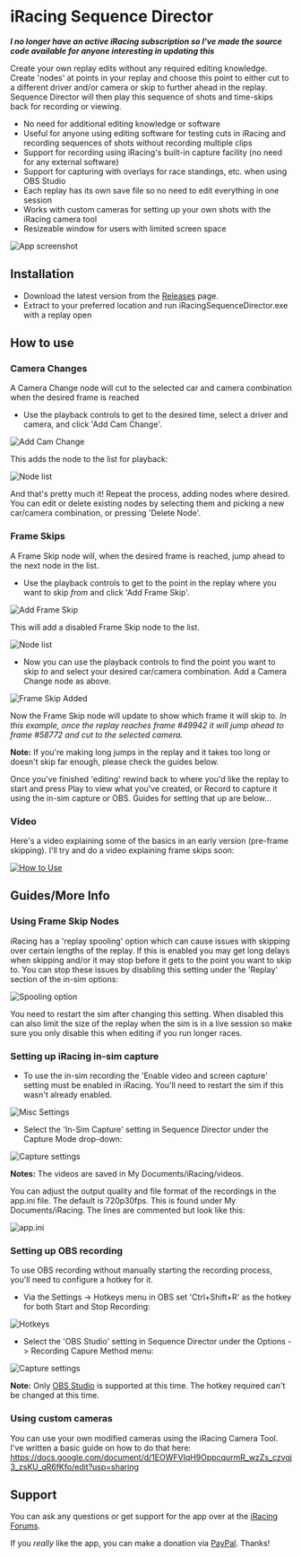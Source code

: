 # iRacing Sequence Director

**_I no longer have an active iRacing subscription so I've made the source code available for anyone interesting in updating this_**

Create your own replay edits without any required editing knowledge. Create 'nodes' at points in your replay and choose this point to either cut to a different driver and/or camera or skip to further ahead in the replay. Sequence Director will then play this sequence of shots and time-skips back for recording or viewing.

- No need for additional editing knowledge or software
- Useful for anyone using editing software for testing cuts in iRacing and recording sequences of shots without recording multiple clips
- Support for recording using iRacing's built-in capture facility (no need for any external software)
- Support for capturing with overlays for race standings, etc. when using OBS Studio
- Each replay has its own save file so no need to edit everything in one session
- Works with custom cameras for setting up your own shots with the iRacing camera tool
- Resizeable window for users with limited screen space

![App screenshot](https://i.ibb.co/6nGVxfh/Main.png)

## Installation

- Download the latest version from the [Releases](https://github.com/GetUpKidAK/iRacingSequenceDirector/releases) page. 
- Extract to your preferred location and run iRacingSequenceDirector.exe with a replay open

## How to use
### Camera Changes
A Camera Change node will cut to the selected car and camera combination when the desired frame is reached
- Use the playback controls to get to the desired time, select a driver and camera, and click 'Add Cam Change'.

![Add Cam Change](https://i.ibb.co/6FJ9KNk/Add-Cam-Change1.png)

This adds the node to the list for playback:

![Node list](https://i.ibb.co/KrNq37Z/Add-Cam-Change2.png)

And that's pretty much it! Repeat the process, adding nodes where desired. You can edit or delete existing nodes by selecting them and picking a new car/camera combination, or pressing 'Delete Node'.

### Frame Skips
A Frame Skip node will, when the desired frame is reached, jump ahead to the next node in the list.
- Use the playback controls to get to the point in the replay where you want to skip _from_ and click 'Add Frame Skip'.

![Add Frame Skip](https://i.ibb.co/HCrcZKp/Add-Frame-Skip-P1.png)

This will add a disabled Frame Skip node to the list.

![Node list](https://i.ibb.co/9qXY14K/Add-Frame-Skip-P2.png)

- Now you can use the playback controls to find the point you want to skip _to_ and select your desired car/camera combination. Add a Camera Change node as above.

![Frame Skip Added](https://i.ibb.co/VptvZkM/Add-Frame-Skip-P3.png)

Now the Frame Skip node will update to show which frame it will skip to.
_In this example, once the replay reaches frame #49942 it will jump ahead to frame #58772 and cut to the selected camera._

**Note:** If you're making long jumps in the replay and it takes too long or doesn't skip far enough, please check the guides below.

Once you've finished 'editing' rewind back to where you'd like the replay to start and press Play to view what you've created, or Record to capture it using the in-sim capture or OBS. Guides for setting that up are below...

### Video
Here's a video explaining some of the basics in an early version (pre-frame skipping). I'll try and do a video explaining frame skips soon:

[![How to Use](https://i.ibb.co/Lpp6wTr/Thumbnail-Play.png)](https://www.youtube.com/watch?v=amghnO6rE7U)

## Guides/More Info

### Using Frame Skip Nodes

iRacing has a 'replay spooling' option which can cause issues with skipping over certain lengths of the replay. If this is enabled you may get long delays when skipping and/or it may stop before it gets to the point you want to skip to. You can stop these issues by disabling this setting under the 'Replay' section of the in-sim options:

![Spooling option](https://i.ibb.co/44nTQbf/Spooling1.png)

You need to restart the sim after changing this setting. When disabled this can also limit the size of the replay when the sim is in a live session so make sure you only disable this when editing if you run longer races.

### Setting up iRacing in-sim capture

- To use the in-sim recording the 'Enable video and screen capture' setting must be enabled in iRacing.
You'll need to restart the sim if this wasn't already enabled.

![Misc Settings](https://i.ibb.co/Rppt27d/Misc-Settings.jpg)

- Select the 'In-Sim Capture' setting in Sequence Director under the Capture Mode drop-down:

![Capture settings](https://i.ibb.co/FBJGtrK/image.png)

**Notes:**
The videos are saved in My Documents/iRacing/videos.

You can adjust the output quality and file format of the recordings in the app.ini file. The default is 720p30fps.
This is found under My Documents/iRacing. The lines are commented but look like this:

![app.ini](https://i.ibb.co/92cbP7M/appIni.png)

### Setting up OBS recording

To use OBS recording without manually starting the recording process, you'll need to configure a hotkey for it.

- Via the Settings -> Hotkeys menu in OBS set 'Ctrl+Shift+R' as the hotkey for both Start and Stop Recording:

![Hotkeys](https://i.ibb.co/89hcks2/image.png)

- Select the 'OBS Studio' setting in Sequence Director under the Options -> Recording Capure Method menu:

![Capture settings](https://i.ibb.co/FBJGtrK/image.png)

**Note:** Only [OBS Studio](https://obsproject.com/) is supported at this time. The hotkey required can't be changed at this time.

### Using custom cameras

You can use your own modified cameras using the iRacing Camera Tool. I've written a basic guide on how to do that here: https://docs.google.com/document/d/1EOWFVIqH9OppcqurmR_wzZs_czvqj3_zsKU_qR6fKfo/edit?usp=sharing

## Support

You can ask any questions or get support for the app over at the [iRacing Forums](https://forums.iracing.com/discussion/605/iracing-sequence-director-editing-tool-for-replays).

If you *really* like the app, you can make a donation via [PayPal](https://paypal.me/GetUpKidAK?locale.x=en_GB). Thanks!
